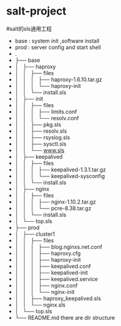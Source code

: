 # salt-project
#salt的sls通用工程
- base : system init ,software install
- prod : server config and start shell
- .
- ├── base
- │   ├── haproxy
- │   │   ├── files
- │   │   │   ├── haproxy-1.6.10.tar.gz
- │   │   │   └── haproxy-init
- │   │   └── install.sls
- │   ├── init
- │   │   ├── files
- │   │   │   ├── limits.conf
- │   │   │   └── resolv.conf
- │   │   ├── pkg.sls
- │   │   ├── resolv.sls
- │   │   ├── rsyslog.sls
- │   │   ├── sysctl.sls
- │   │   └── www.sls
- │   ├── keepalived
- │   │   ├── files
- │   │   │   ├── keepalived-1.3.1.tar.gz
- │   │   │   └── keepalived-sysconfig
- │   │   └── install.sls
- │   ├── nginx
- │   │   ├── files
- │   │   │   ├── nginx-1.10.2.tar.gz
- │   │   │   └── pcre-8.38.tar.gz
- │   │   └── install.sls
- │   └── top.sls
- ├── prod
- │   ├── cluster1
- │   │   ├── files
- │   │   │   ├── blog.nginxs.net.conf
- │   │   │   ├── haproxy.cfg
- │   │   │   ├── haproxy-init
- │   │   │   ├── keepalived.conf
- │   │   │   ├── keepalived-init
- │   │   │   ├── keepalived.service
- │   │   │   ├── nginx.conf
- │   │   │   └── nginx-init
- │   │   ├── haproxy_keepalived.sls
- │   │   └── nginx.sls
- │   └── top.sls
- └── README.md
there are dir structure
